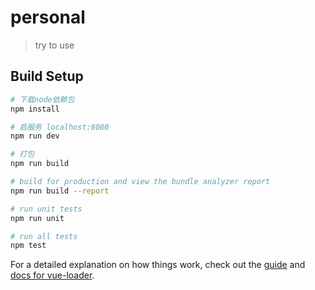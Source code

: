 # personal

> try to use

## Build Setup

``` bash
# 下载node依赖包
npm install

# 启服务 localhost:8080
npm run dev

# 打包
npm run build

# build for production and view the bundle analyzer report
npm run build --report

# run unit tests
npm run unit

# run all tests
npm test
```

For a detailed explanation on how things work, check out the [guide](http://vuejs-templates.github.io/webpack/) and [docs for vue-loader](http://vuejs.github.io/vue-loader).
